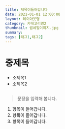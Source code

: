 ```yaml
---
title: 제목이들어갑니다
date: 2021-01-01 12:00:00
layout: 레이아웃명
category: 카테고리명2
thumbnail: 썸네일이미지.jpg
summary: 
tags: [태그1,태그2]
---
```


# 중제목
* 소제목1
* 소제목2

```js

```

> 문장을 입력해 봅니다.

1. 항목이 들어갑니다.
2. 항목이 들어갑니다.
3. 항목이 들어갑니다.
